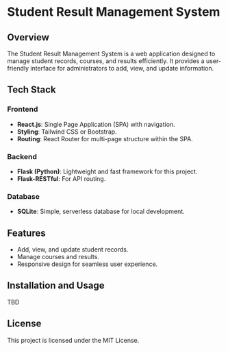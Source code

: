 # Student Result Management System

## Overview
The Student Result Management System is a web application designed to manage student records, courses, and results efficiently. It provides a user-friendly interface for administrators to add, view, and update information.

## Tech Stack

### Frontend
- **React.js**: Single Page Application (SPA) with navigation.
- **Styling**: Tailwind CSS or Bootstrap.
- **Routing**: React Router for multi-page structure within the SPA.

### Backend
- **Flask (Python)**: Lightweight and fast framework for this project.
- **Flask-RESTful**: For API routing.

### Database
- **SQLite**: Simple, serverless database for local development.

## Features
- Add, view, and update student records.
- Manage courses and results.
- Responsive design for seamless user experience.

## Installation and Usage
TBD

## License
This project is licensed under the MIT License.